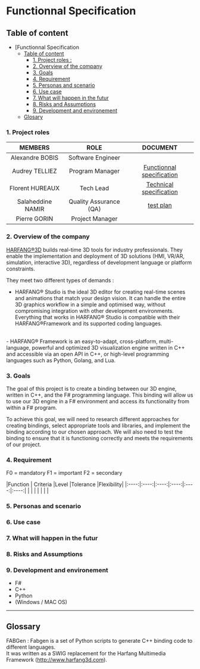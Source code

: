 <!--#### -> Click [here](https://github.com/algosup/2022-2023-project-3-harfang3d-binding-Project-2-group/blob/main/readme.md) to go to the Read Me.-->

# Functionnal Specification
## Table of content 
- [Functionnal Specification
  - [Table of content](#table-of-content)
    - [1. Project roles :](#1-project-roles-)
    - [2. Overview of the company](#2-overview-of-the-company)
    - [3. Goals](#3-goals)
    - [4. Requirement](#4-requirement)
    - [5. Personas and scenario](#5-personas-and-scenario)
    - [6. Use case](#6-use-case)
    - [7. What will happen in the futur](#7-what-will-happen-in-the-futur)
    - [8. Risks and Assumptions](#8-risks-and-assumptions)
    - [9. Development and environement](#9-development-and-environement)
  - [Glosary](#glosary)

###  1. Project roles 
| MEMBERS |   ROLE  | DOCUMENT |
| :----: | :-----: | :------: |
| Alexandre BOBIS | Software Engineer |  |
| Audrey TELLIEZ | Program Manager | [Functionnal specification]()|
|Florent HUREAUX | Tech Lead | [Technical specification ]()  |
|Salaheddine NAMIR | Quality Assurance (QA)| [test plan]()|
| Pierre GORIN | Project Manager | |

### 2. Overview of the company 

[HARFANG®3D](https://www.harfang3d.com/en_US/) builds real-time 3D tools for industry professionals. They enable the implementation and deployment of 3D solutions (HMI, VR/AR, simulation, interactive 3D), regardless of development language or platform constraints.

They meet two different types of demands :

- HARFANG® Studio is the ideal 3D editor for creating real-time scenes and animations that match your design vision.
  <!-- 2 espaces à la fin de la ligne -->
  It can handle the entire 3D graphics workflow in a simple and optimised way, without compromising integration with other development environments.
    <!-- 2 espaces à la fin de la ligne -->  
  Everything that works in HARFANG® Studio is compatible with their HARFANG®Framework and its supported coding languages.
<br>
- HARFANG® Framework is an easy-to-adapt, cross-platform, multi-language, powerful and optimized 3D visualization engine written in C++ and accessible via an open API in C++, or high-level programming languages such as Python, Golang, and Lua.

### 3. Goals

The goal of this project is to create a binding between our 3D engine, written in C++, and the F# programming language. This binding will allow us to use our 3D engine in a F# environment and access its functionality from within a F# program.

To achieve this goal, we will need to research different approaches for creating bindings, select appropriate tools and libraries, and implement the binding according to our chosen approach. We will also need to test the binding to ensure that it is functioning correctly and meets the requirements of our project.

### 4. Requirement
F0 = mandatory F1 = important F2 = secondary

|Function	| Criteria	|Level	|Tolerance	|Flexibility|
|:----:|:----:|:----:|:----:|:----:|:----:|
|      |      |      |      |      |      |


### 5. Personas and scenario
<!--
idées :
*dev F#
dev nul 
dev python 
adim it harfang pour creer aussi leur propre visuel 
-->

### 6. Use case
<!--voir plus tard -->

### 7. What will happen in the futur


### 8. Risks and Assumptions

### 9. Development and environement
  - F#
  - C++
  - Python
  - (Windows / MAC OS)  

******************************
## Glossary 

<!---
### Author
<img src="https://avatars.githubusercontent.com/u/114394252?v=4" width="150">
### [**`Audrey Telliez`**](https://github.com/audreytllz)
##### *Program Manager*
-->

FABGen : Fabgen is a set of Python scripts to generate C++ binding code to different languages.  
It was written as a SWIG replacement for the Harfang Multimedia Framework (http://www.harfang3d.com).


<!---
 function specification
    - details how work the product
    - clear and detail description
    - define the requirement and constraints
    - doesn’t describe the implementation
    - basis for testing
    - serves as a contract between the  team and the users

- Functional specification
    - context
    - goal/ scope
    - functional requirements
    - acceptance criteria
    - design
    - non-functional requirement
    - out of scope
    - security
    - glossary
-->